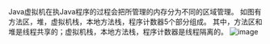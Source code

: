 Java虚拟机在执Java程序的过程会把所管理的内存分为不同的区域管理。
如图有方法区，堆，虚拟机栈，本地方法栈，程序计数器5个部分组成。
其中，方法区和堆是线程共享的；虚拟机栈，本地方法栈，程序计数器是线程隔离的。
![image](https://github.com/neojiang/study/blob/master/%E6%B7%B1%E5%85%A5%E7%90%86%E8%A7%A3Java%E8%99%9A%E6%8B%9F%E6%9C%BA/img/Java%E5%86%85%E5%AD%98%E6%A8%A1%E5%9E%8B%E5%9B%BE.png)
